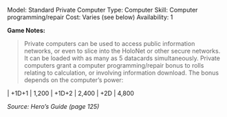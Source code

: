Model: Standard Private Computer
Type: Computer
Skill: Computer programming/repair
Cost: Varies (see below)
Availability: 1

**Game Notes:** 
> Private computers can be used to access public information networks, or even to slice into the HoloNet or other secure networks. It can be loaded with as many as 5 datacards simultaneously. Private computers grant a computer programming/repair bonus to rolls relating to calculation, or involving information download. The bonus depends on the computer’s power:


| +1D+1  |     1,200
| +1D+2  |    2,400
| +2D  |        4,800


*Source: Hero’s Guide (page 125)*